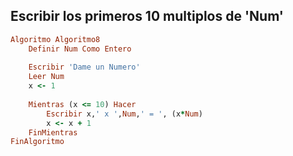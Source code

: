 ## Escribir los primeros 10 multiplos de 'Num'
```ruby
Algoritmo Algoritmo8
	Definir Num Como Entero
	
	Escribir 'Dame un Numero'
	Leer Num
	x <- 1
	
	Mientras (x <= 10) Hacer
		Escribir x,' x ',Num,' = ', (x*Num)
		x <- x + 1
	FinMientras
FinAlgoritmo
```
